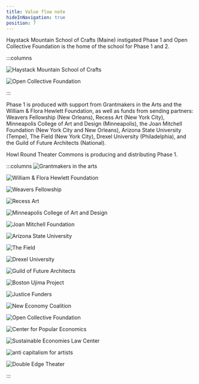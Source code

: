 ```yaml
---
title: Value flow note
hideInNavigation: true
position: 7
---
```


Haystack Mountain School of Crafts (Maine) instigated Phase 1 and Open Collective Foundation is the home of the school for Phase 1 and 2.

:::columns

![Haystack Mountain School of Crafts](/assets/uploads/haystack.png)

![Open Collective Foundation](/assets/uploads/ocf.jpeg)

:::

Phase 1 is produced with support from Grantmakers in the Arts and the William & Flora Hewlett Foundation, as well as funds from sending partners: Weavers Fellowship (New Orleans), Recess Art (New York City), Minneapolis College of Art and Design (Minneapolis), the Joan Mitchell Foundation (New York City and New Orleans), Arizona State University (Tempe), The Field (New York City), Drexel University (Philadelphia), and the Guild of Future Architects (National).

Howl Round Theater Commons is producing and distributing Phase 1.

:::columns
![Grantmakers in the arts](/assets/uploads/gia-logo.svg)

![William & Flora Hewlett Foundation](/assets/uploads/hewlett_dark.svg)

![Weavers Fellowship](/assets/uploads/weaver-logo-1-.jpeg)

![Recess Art](/assets/uploads/newlogomedium_revised-1-e1437157116591.png)

![Minneapolis College of Art and Design](/assets/uploads/minneapolis-college-art-design-700logo-2015.jpeg)

![Joan Mitchell Foundation](/assets/uploads/joan-mitchell-foundation.png)

![Arizona State University](/assets/uploads/asu_logo_1.png)

![The Field](/assets/uploads/the-field.svg)

![Drexel University](/assets/uploads/drexel-university.png)

![Guild of Future Architects](/assets/uploads/logo-gofa-1.svg)

![Boston Ujima Project](/assets/uploads/boston-ujima-project.png)

![Justice Funders](/assets/uploads/justice-funders.svg)

![New Economy Coalition](/assets/uploads/new_economy_coalition_logo.png)

![Open Collective Foundation](/assets/uploads/ocf.jpeg)

![Center for Popular Economics](/assets/uploads/popular-economics.png)

![Sustainable Economies Law Center](/assets/uploads/selc-logo.png)

![anti capitalism for artists](/assets/uploads/a4a_logo_final.png)

![Double Edge Theater](/assets/uploads/author-logo-round-e1596930290889.png)

:::
